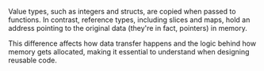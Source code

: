 Value types, such as integers and structs, are copied when passed to functions. In contrast, reference types, including slices and maps, hold an address pointing to the original data (they're in fact, pointers) in memory. 

This difference affects how data transfer happens and the logic behind how memory gets allocated, making it essential to understand when designing reusable code. 
